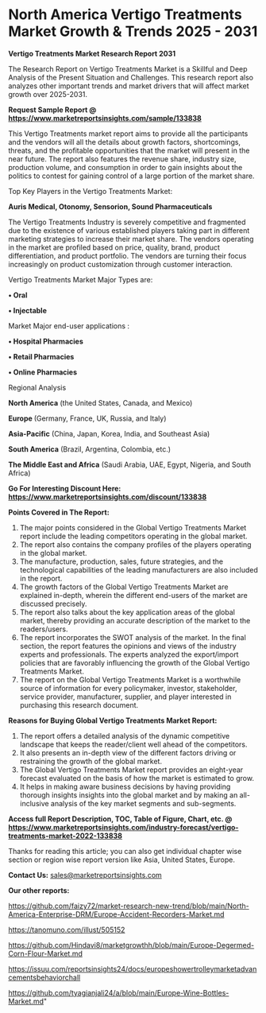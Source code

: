 # North America Vertigo Treatments Market Growth & Trends 2025 - 2031

<strong>Vertigo Treatments Market Research Report 2031</strong>

The Research Report on Vertigo Treatments Market is a Skillful and Deep Analysis of the Present Situation and Challenges. This research report also analyzes other important trends and market drivers that will affect market growth over 2025-2031.

<strong>Request Sample Report @ <a href=https://www.marketreportsinsights.com/sample/133838>https://www.marketreportsinsights.com/sample/133838</a></strong>

This Vertigo Treatments market report aims to provide all the participants and the vendors will all the details about growth factors, shortcomings, threats, and the profitable opportunities that the market will present in the near future. The report also features the revenue share, industry size, production volume, and consumption in order to gain insights about the politics to contest for gaining control of a large portion of the market share.

Top Key Players in the Vertigo Treatments Market:

<strong>Auris Medical, Otonomy, Sensorion, Sound Pharmaceuticals</strong>

The Vertigo Treatments Industry is severely competitive and fragmented due to the existence of various established players taking part in different marketing strategies to increase their market share. The vendors operating in the market are profiled based on price, quality, brand, product differentiation, and product portfolio. The vendors are turning their focus increasingly on product customization through customer interaction.

Vertigo Treatments Market Major Types are:

<strong>• Oral

• Injectable</strong>

Market Major end-user applications :

<strong>• Hospital Pharmacies

• Retail Pharmacies

• Online Pharmacies</strong>

Regional Analysis

</u><strong><b>North America</b></strong> (the United States, Canada, and Mexico)

<strong><b>Europe </b></strong>(Germany, France, UK, Russia, and Italy)

<strong><b>Asia-Pacific</b></strong> (China, Japan, Korea, India, and Southeast Asia)

<strong><b>South America</b></strong> (Brazil, Argentina, Colombia, etc.)

<strong><b>The Middle East and Africa</b></strong> (Saudi Arabia, UAE, Egypt, Nigeria, and South Africa)

<strong>Go For Interesting Discount Here: <a href=https://www.marketreportsinsights.com/discount/133838>https://www.marketreportsinsights.com/discount/133838</a></strong>

<strong>Points Covered in The Report:</strong>
<ol>
  <li>The major points considered in the Global Vertigo Treatments Market report include the leading competitors operating in the global market.</li>
  <li>The report also contains the company profiles of the players operating in the global market.</li>
  <li>The manufacture, production, sales, future strategies, and the technological capabilities of the leading manufacturers are also included in the report.</li>
  <li>The growth factors of the Global Vertigo Treatments Market are explained in-depth, wherein the different end-users of the market are discussed precisely.</li>
  <li>The report also talks about the key application areas of the global market, thereby providing an accurate description of the market to the readers/users.</li>
  <li>The report incorporates the SWOT analysis of the market. In the final section, the report features the opinions and views of the industry experts and professionals. The experts analyzed the export/import policies that are favorably influencing the growth of the Global Vertigo Treatments Market.</li>
  <li>The report on the Global Vertigo Treatments Market is a worthwhile source of information for every policymaker, investor, stakeholder, service provider, manufacturer, supplier, and player interested in purchasing this research document.</li>
</ol>
<strong>Reasons for Buying Global Vertigo Treatments Market Report:</strong>

<ol>
  <li>The report offers a detailed analysis of the dynamic competitive landscape that keeps the reader/client well ahead of the competitors.</li>
  <li>It also presents an in-depth view of the different factors driving or restraining the growth of the global market.</li>
  <li>The Global Vertigo Treatments Market report provides an eight-year forecast evaluated on the basis of how the market is estimated to grow.</li>
  <li>It helps in making aware business decisions by having providing thorough insights insights into the global market and by making an all-inclusive analysis of the key market segments and sub-segments.</li>
</ol>
<strong>Access full Report Description, TOC, Table of Figure, Chart, etc. @ <a href=https://www.marketreportsinsights.com/industry-forecast/vertigo-treatments-market-2022-133838>https://www.marketreportsinsights.com/industry-forecast/vertigo-treatments-market-2022-133838</a></strong>


Thanks for reading this article; you can also get individual chapter wise section or region wise report version like Asia, United States, Europe.

<strong>Contact Us:</strong>
sales@marketreportsinsights.com

<strong>Our other reports:</strong>

<a href=https://github.com/faizy72/market-research-new-trend/blob/main/North-America-Enterprise-DRM/Europe-Accident-Recorders-Market.md>https://github.com/faizy72/market-research-new-trend/blob/main/North-America-Enterprise-DRM/Europe-Accident-Recorders-Market.md</a>

<a href=https://tanomuno.com/illust/505152>https://tanomuno.com/illust/505152</a>

<a href=https://github.com/Hindavi8/marketgrowthh/blob/main/Europe-Degermed-Corn-Flour-Market.md>https://github.com/Hindavi8/marketgrowthh/blob/main/Europe-Degermed-Corn-Flour-Market.md</a>

<a href=https://issuu.com/reportsinsights24/docs/europeshowertrolleymarketadvancementsbehaviorchall>https://issuu.com/reportsinsights24/docs/europeshowertrolleymarketadvancementsbehaviorchall</a>

<a href=https://github.com/tyagianjali24/a/blob/main/Europe-Wine-Bottles-Market.md>https://github.com/tyagianjali24/a/blob/main/Europe-Wine-Bottles-Market.md</a>"
